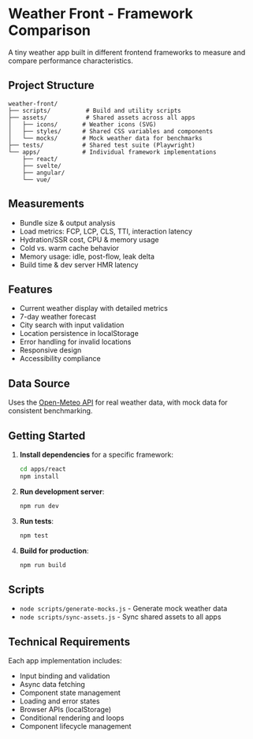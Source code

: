 # Weather Front - Framework Comparison

A tiny weather app built in different frontend frameworks to measure and compare performance characteristics.

## Project Structure

```
weather-front/
├── scripts/          # Build and utility scripts
├── assets/           # Shared assets across all apps
│   ├── icons/       # Weather icons (SVG)
│   ├── styles/      # Shared CSS variables and components
│   └── mocks/       # Mock weather data for benchmarks
├── tests/           # Shared test suite (Playwright)
└── apps/            # Individual framework implementations
    ├── react/
    ├── svelte/
    ├── angular/
    └── vue/
```

## Measurements

- Bundle size & output analysis
- Load metrics: FCP, LCP, CLS, TTI, interaction latency
- Hydration/SSR cost, CPU & memory usage
- Cold vs. warm cache behavior
- Memory usage: idle, post-flow, leak delta
- Build time & dev server HMR latency

## Features

- Current weather display with detailed metrics
- 7-day weather forecast
- City search with input validation
- Location persistence in localStorage
- Error handling for invalid locations
- Responsive design
- Accessibility compliance

## Data Source

Uses the [Open-Meteo API](https://open-meteo.com) for real weather data, with mock data for consistent benchmarking.

## Getting Started

1. **Install dependencies** for a specific framework:
   ```bash
   cd apps/react
   npm install
   ```

2. **Run development server**:
   ```bash
   npm run dev
   ```

3. **Run tests**:
   ```bash
   npm test
   ```

4. **Build for production**:
   ```bash
   npm run build
   ```

## Scripts

- `node scripts/generate-mocks.js` - Generate mock weather data
- `node scripts/sync-assets.js` - Sync shared assets to all apps

## Technical Requirements

Each app implementation includes:
- Input binding and validation
- Async data fetching
- Component state management
- Loading and error states
- Browser APIs (localStorage)
- Conditional rendering and loops
- Component lifecycle management
